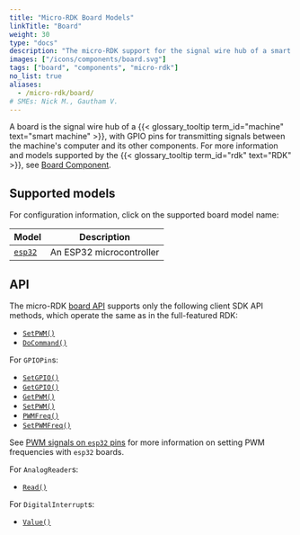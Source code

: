 ```yaml
---
title: "Micro-RDK Board Models"
linkTitle: "Board"
weight: 30
type: "docs"
description: "The micro-RDK support for the signal wire hub of a smart machine, with GPIO pins for transmitting signals between the machine's computer and its other components."
images: ["/icons/components/board.svg"]
tags: ["board", "components", "micro-rdk"]
no_list: true
aliases:
  - /micro-rdk/board/
# SMEs: Nick M., Gautham V.
---
```


A board is the signal wire hub of a {{< glossary_tooltip term_id="machine" text="smart machine" >}}, with GPIO pins for transmitting signals between the machine's computer and its other components.
For more information and models supported by the {{< glossary_tooltip term_id="rdk" text="RDK" >}}, see [Board Component](/components/board/).

## Supported models

For configuration information, click on the supported board model name:

<!-- prettier-ignore -->
| Model             | Description              |
| ----------------- | ------------------------ |
| [`esp32`](esp32/) | An ESP32 microcontroller |

## API

The micro-RDK [board API](/components/board/#api) supports only the following client SDK API methods, which operate the same as in the full-featured RDK:

- [`SetPWM()`](/components/board/#setpwm)
- [`DoCommand()`](/components/board/#docommand)

For `GPIOPin`s:

- [`SetGPIO()`](/components/board/#setgpio)
- [`GetGPIO()`](/components/board/#getgpio)
- [`GetPWM()`](/components/board/#getpwm)
- [`SetPWM()`](/components/board/#setpwm)
- [`PWMFreq()`](/components/board/#pwmfreq)
- [`SetPWMFreq()`](/components/board/#setpwmfreq)

See [PWM signals on `esp32` pins](/build/micro-rdk/board/esp32/#pwm-signals-on-esp32-pins) for more information on setting PWM frequencies with `esp32` boards.

For `AnalogReader`s:

- [`Read()`](/components/board/#read)

For `DigitalInterrupt`s:

- [`Value()`](/components/board/#value)
